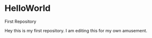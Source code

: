 # HelloWorld
First Repository

Hey this is my first repository. I am editing this for my own amusement.
